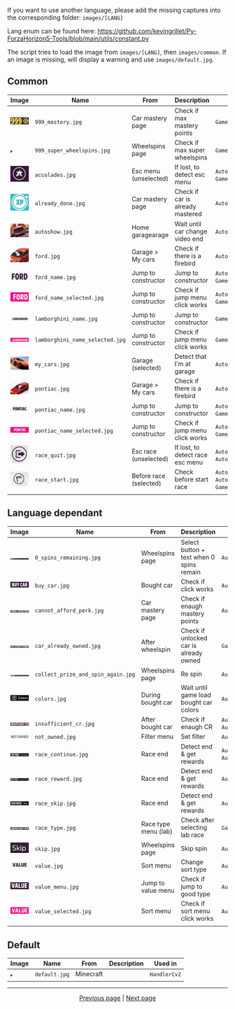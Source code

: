 If you want to use another language, please add the missing captures into the corresponding folder: `images/[LANG]`

Lang enum can be found here: <https://github.com/kevingrillet/Py-ForzaHorizon5-Tools/blob/main/utils/constant.py>

The script tries to load the image from `images/[LANG]`, then `images/common`. If an image is missing, will display a warning and use `images/default.jpg`.

## Common

| Image                                                                                                                                                                                                                                                             | Name                               | From                   | Description                              | Used in                                          |
|-------------------------------------------------------------------------------------------------------------------------------------------------------------------------------------------------------------------------------------------------------------------|------------------------------------|------------------------|------------------------------------------|--------------------------------------------------|
| [![`999_mastery.jpg`](https://github.com/kevingrillet/Py-ForzaHorizon5-Tools/blob/main/images/common/999_mastery.jpg)](https://github.com/kevingrillet/Py-ForzaHorizon5-Tools/blob/main/images/common/999_mastery.jpg)                                            | `999_mastery.jpg`                  | Car mastery page       | Check if max mastery points              | `GameCommon`                                     |
| [![`999_super_wheelspins.jpg`](https://github.com/kevingrillet/Py-ForzaHorizon5-Tools/blob/main/images/common/999_super_wheelspins.jpg)](https://github.com/kevingrillet/Py-ForzaHorizon5-Tools/blob/main/images/common/999_super_wheelspins.jpg)                 | `999_super_wheelspins.jpg`         | Wheelspins page        | Check if max super wheelspins            | `GameCommon`                                     |
| [![`accolades.jpg`](https://github.com/kevingrillet/Py-ForzaHorizon5-Tools/blob/main/images/common/accolades.jpg)](https://github.com/kevingrillet/Py-ForzaHorizon5-Tools/blob/main/images/common/accolades.jpg)                                                  | `accolades.jpg`                    | Esc menu (unselected)  | If lost, to detect esc menu              | `AutoLabReplay`, `GameCommon`                    |
| [![`already_done.jpg`](https://github.com/kevingrillet/Py-ForzaHorizon5-Tools/blob/main/images/common/already_done.jpg)](https://github.com/kevingrillet/Py-ForzaHorizon5-Tools/blob/main/images/common/already_done.jpg)                                         | `already_done.jpg`                 | Car mastery page       | Check if car is already mastered         | `AutoCarMastery`                                 |
| [![`autoshow.jpg`](https://github.com/kevingrillet/Py-ForzaHorizon5-Tools/blob/main/images/common/autoshow.jpg)](https://github.com/kevingrillet/Py-ForzaHorizon5-Tools/blob/main/images/common/autoshow.jpg)                                                     | `autoshow.jpg`                     | Home garagearage       | Wait until car change video end          | `AutoCarBuyLeastExpensive`                       |
| [![`ford.jpg`](https://github.com/kevingrillet/Py-ForzaHorizon5-Tools/blob/main/images/common/ford.jpg)](https://github.com/kevingrillet/Py-ForzaHorizon5-Tools/blob/main/images/common/ford.jpg)                                                                 | `ford.jpg`                         | Garage > My cars       | Check if there is a firebird             | `AutoCarMastery`                                 |
| [![`ford_name.jpg`](https://github.com/kevingrillet/Py-ForzaHorizon5-Tools/blob/main/images/common/ford_name.jpg)](https://github.com/kevingrillet/Py-ForzaHorizon5-Tools/blob/main/images/common/ford_name.jpg)                                                  | `ford_name.jpg`                    | Jump to constructor    | Jump to constructor                      | `AutoCarMastery`, `GameCommon`                   |
| [![`ford_name_selected.jpg`](https://github.com/kevingrillet/Py-ForzaHorizon5-Tools/blob/main/images/common/ford_name_selected.jpg)](https://github.com/kevingrillet/Py-ForzaHorizon5-Tools/blob/main/images/common/ford_name_selected.jpg)                       | `ford_name_selected.jpg`           | Jump to constructor    | Check if jump menu click works           | `AutoCarMastery`, `GameCommon`                   |
| [![`lamborghini_name.jpg`](https://github.com/kevingrillet/Py-ForzaHorizon5-Tools/blob/main/images/common/lamborghini_name.jpg)](https://github.com/kevingrillet/Py-ForzaHorizon5-Tools/blob/main/images/common/lamborghini_name.jpg)                             | `lamborghini_name.jpg`             | Jump to constructor    | Jump to constructor                      | `GameCommon`                                     |
| [![`lamborghini_name_selected.jpg`](https://github.com/kevingrillet/Py-ForzaHorizon5-Tools/blob/main/images/common/lamborghini_name_selected.jpg)](https://github.com/kevingrillet/Py-ForzaHorizon5-Tools/blob/main/images/common/lamborghini_name_selected.jpg)  | `lamborghini_name_selected.jpg`    | Jump to constructor    | Check if jump menu click works           | `GameCommon`                                     |
| [![`my_cars.jpg`](https://github.com/kevingrillet/Py-ForzaHorizon5-Tools/blob/main/images/common/my_cars.jpg)](https://github.com/kevingrillet/Py-ForzaHorizon5-Tools/blob/main/images/common/my_cars.jpg)                                                        | `my_cars.jpg`                      | Garage (selected)      | Detect that I'm at garage                | `AutoCarMastery`                                 |
| [![`pontiac.jpg`](https://github.com/kevingrillet/Py-ForzaHorizon5-Tools/blob/main/images/common/pontiac.jpg)](https://github.com/kevingrillet/Py-ForzaHorizon5-Tools/blob/main/images/common/pontiac.jpg)                                                        | `pontiac.jpg`                      | Garage > My cars       | Check if there is a firebird             | `AutoCarMastery`                                 |
| [![`pontiac_name.jpg`](https://github.com/kevingrillet/Py-ForzaHorizon5-Tools/blob/main/images/common/pontiac_name.jpg)](https://github.com/kevingrillet/Py-ForzaHorizon5-Tools/blob/main/images/common/pontiac_name.jpg)                                         | `pontiac_name.jpg`                 | Jump to constructor    | Jump to constructor                      | `AutoCarMastery`, `GameCommon`                   |
| [![`pontiac_name_selected.jpg`](https://github.com/kevingrillet/Py-ForzaHorizon5-Tools/blob/main/images/common/pontiac_name_selected.jpg)](https://github.com/kevingrillet/Py-ForzaHorizon5-Tools/blob/main/images/common/pontiac_name_selected.jpg)              | `pontiac_name_selected.jpg`        | Jump to constructor    | Check if jump menu click works           | `AutoCarMastery`, `GameCommon`                   |
| [![`race_quit.jpg`](https://github.com/kevingrillet/Py-ForzaHorizon5-Tools/blob/main/images/common/race_quit.jpg)](https://github.com/kevingrillet/Py-ForzaHorizon5-Tools/blob/main/images/common/race_quit.jpg)                                                  | `race_quit.jpg`                    | Esc race (unselected)  | If lost, to detect race esc menu         | `AutoLabReplay`, `AutoRaceRestart`               |
| [![`race_start.jpg`](https://github.com/kevingrillet/Py-ForzaHorizon5-Tools/blob/main/images/common/race_start.jpg)](https://github.com/kevingrillet/Py-ForzaHorizon5-Tools/blob/main/images/common/race_start.jpg)                                               | `race_start.jpg`                   | Before race (selected) | Check before start race                  | `AutoLabReplay`, `AutoRaceRestart`, `GameCommon` |
|                                                                                                                                                                                                                                                                   |                                    |                        |                                          |                                                  |


## Language dependant

| Image                                                                                                                                                                                                                                                             | Name                               | From                   | Description                              | Used in                                          |
|-------------------------------------------------------------------------------------------------------------------------------------------------------------------------------------------------------------------------------------------------------------------|------------------------------------|------------------------|------------------------------------------|--------------------------------------------------|
| [![`0_spins_remaining.jpg`](https://github.com/kevingrillet/Py-ForzaHorizon5-Tools/blob/main/images/en/0_spins_remaining.jpg)](https://github.com/kevingrillet/Py-ForzaHorizon5-Tools/blob/main/images/en/0_spins_remaining.jpg)                                  | `0_spins_remaining.jpg`            | Wheelspins page        | Select button + text when 0 spins remain | `AutoWheelspins`                                 |
| [![`buy_car.jpg`](https://github.com/kevingrillet/Py-ForzaHorizon5-Tools/blob/main/images/en/buy_car.jpg)](https://github.com/kevingrillet/Py-ForzaHorizon5-Tools/blob/main/images/en/buy_car.jpg)                                                                | `buy_car.jpg`                      | Bought car             | Check if click works                     | `AutoCarBuy`                                     |
| [![`cannot_afford_perk.jpg`](https://github.com/kevingrillet/Py-ForzaHorizon5-Tools/blob/main/images/en/cannot_afford_perk.jpg)](https://github.com/kevingrillet/Py-ForzaHorizon5-Tools/blob/main/images/en/cannot_afford_perk.jpg)                               | `cannot_afford_perk.jpg`           | Car mastery page       | Check if enaugh mastery points           | `AutoCarMastery`                                 |
| [![`car_already_owned.jpg`](https://github.com/kevingrillet/Py-ForzaHorizon5-Tools/blob/main/images/en/car_already_owned.jpg)](https://github.com/kevingrillet/Py-ForzaHorizon5-Tools/blob/main/images/en/car_already_owned.jpg)                                  | `car_already_owned.jpg`            | After wheelspin        | Check if unlocked car is already owned   | `GameCommon`                                     |
| [![`collect_prize_and_spin_again.jpg`](https://github.com/kevingrillet/Py-ForzaHorizon5-Tools/blob/main/images/en/collect_prize_and_spin_again.jpg)](https://github.com/kevingrillet/Py-ForzaHorizon5-Tools/blob/main/images/en/collect_prize_and_spin_again.jpg) | `collect_prize_and_spin_again.jpg` | Wheelspins page        | Re spin                                  | `AutoWheelspins`                                 |
| [![`colors.jpg`](https://github.com/kevingrillet/Py-ForzaHorizon5-Tools/blob/main/images/en/colors.jpg)](https://github.com/kevingrillet/Py-ForzaHorizon5-Tools/blob/main/images/en/colors.jpg)                                                                   | `colors.jpg`                       | During bought car      | Wait until game load bought car colors   | `AutoCarBuyLeastExpensive`                       |
| [![`insufficient_cr.jpg`](https://github.com/kevingrillet/Py-ForzaHorizon5-Tools/blob/main/images/en/insufficient_cr.jpg)](https://github.com/kevingrillet/Py-ForzaHorizon5-Tools/blob/main/images/en/insufficient_cr.jpg)                                        | `insufficient_cr.jpg`              | After bought car       | Check if enaugh CR                       | `AutoCarBuy`, `AutoCarBuyLeastExpensive`         |
| [![`not_owned.jpg`](https://github.com/kevingrillet/Py-ForzaHorizon5-Tools/blob/main/images/en/not_owned.jpg)](https://github.com/kevingrillet/Py-ForzaHorizon5-Tools/blob/main/images/en/not_owned.jpg)                                                          | `not_owned.jpg`                    | Filter menu            | Set filter                               | `AutoCarBuyLeastExpensive`                       |
| [![`race_continue.jpg`](https://github.com/kevingrillet/Py-ForzaHorizon5-Tools/blob/main/images/en/race_continue.jpg)](https://github.com/kevingrillet/Py-ForzaHorizon5-Tools/blob/main/images/en/race_continue.jpg)                                              | `race_continue.jpg`                | Race end               | Detect end & get rewards                 | `AutoLabReplay`, `AutoRaceRestart`               |
| [![`race_reward.jpg`](https://github.com/kevingrillet/Py-ForzaHorizon5-Tools/blob/main/images/en/race_reward.jpg)](https://github.com/kevingrillet/Py-ForzaHorizon5-Tools/blob/main/images/en/race_reward.jpg)                                                    | `race_reward.jpg`                  | Race end               | Detect end & get rewards                 | `AutoLabReplay`                                  |
| [![`race_skip.jpg`](https://github.com/kevingrillet/Py-ForzaHorizon5-Tools/blob/main/images/en/race_skip.jpg)](https://github.com/kevingrillet/Py-ForzaHorizon5-Tools/blob/main/images/en/race_skip.jpg)                                                          | `race_skip.jpg`                    | Race end               | Detect end & get rewards                 | `AutoLabReplay`                                  |
| [![`race_type.jpg`](https://github.com/kevingrillet/Py-ForzaHorizon5-Tools/blob/main/images/en/race_type.jpg)](https://github.com/kevingrillet/Py-ForzaHorizon5-Tools/blob/main/images/en/race_type.jpg)                                                          | `race_type.jpg`                    | Race type menu (lab)   | Check after selecting lab race           | `GameCommon`                                     |
| [![`skip.jpg`](https://github.com/kevingrillet/Py-ForzaHorizon5-Tools/blob/main/images/en/skip.jpg)](https://github.com/kevingrillet/Py-ForzaHorizon5-Tools/blob/main/images/en/skip.jpg)                                                                         | `skip.jpg`                         | Wheelspins page        | Skip spin                                | `AutoWheelspins`                                 |
| [![`value.jpg`](https://github.com/kevingrillet/Py-ForzaHorizon5-Tools/blob/main/images/en/value.jpg)](https://github.com/kevingrillet/Py-ForzaHorizon5-Tools/blob/main/images/en/value.jpg)                                                                      | `value.jpg`                        | Sort menu              | Change sort type                         | `AutoCarBuyLeastExpensive`                       |
| [![`value_menu.jpg`](https://github.com/kevingrillet/Py-ForzaHorizon5-Tools/blob/main/images/en/value_menu.jpg)](https://github.com/kevingrillet/Py-ForzaHorizon5-Tools/blob/main/images/en/value_menu.jpg)                                                       | `value_menu.jpg`                   | Jump to value menu     | Check if jump to good type               | `AutoCarBuyLeastExpensive`                       |
| [![`value_selected.jpg`](https://github.com/kevingrillet/Py-ForzaHorizon5-Tools/blob/main/images/en/value_selected.jpg)](https://github.com/kevingrillet/Py-ForzaHorizon5-Tools/blob/main/images/en/value_selected.jpg)                                           | `value_selected.jpg`               | Sort menu              | Check if sort menu click works           | `AutoCarBuyLeastExpensive`                       |
|                                                                                                                                                                                                                                                                   |                                    |                        |                                          |                                                  |

## Default

| Image                                                                                                                                                                                                                                                             | Name                               | From                   | Description                              | Used in                                          |
|-------------------------------------------------------------------------------------------------------------------------------------------------------------------------------------------------------------------------------------------------------------------|------------------------------------|------------------------|------------------------------------------|--------------------------------------------------|
| [![`default.jpg`](https://github.com/kevingrillet/Py-ForzaHorizon5-Tools/blob/main/images/default.jpg)](https://github.com/kevingrillet/Py-ForzaHorizon5-Tools/blob/main/images/default.jpg)                                                                      | `default.jpg`                      | Minecraft              |                                          | `HandlerCv2`                                     |
|                                                                                                                                                                                                                                                                   |                                    |                        |                                          |                                                  |

<hr>

<div align="center">
<a href="https://github.com/kevingrillet/Py-ForzaHorizon5-Tools/wiki/Sources">Previous page</a>
|
<a href="https://github.com/kevingrillet/Py-ForzaHorizon5-Tools/wiki/ToDo">Next page</a>
</div>
